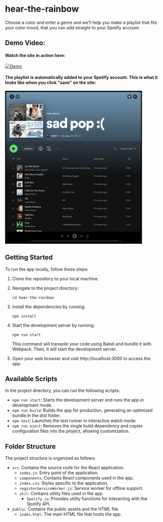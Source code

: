 # hear-the-rainbow
Choose a color and enter a genre and we'll help you make a playlist that fits your color mood, that you can add straight to your Spotify account.

## Demo Video:

#### Watch the site in action here:
[![Demo](https://img.youtube.com/vi/kPKIjZCJiCc/hqdefault.jpg)](https://www.youtube.com/embed/kPKIjZCJiCc)

#### The playlist is automatically added to your Spotify account. This is what it looks like when you click "save" on the site:
<img width="450" alt="playlist_demo" src="./public/demos/playlist_demo.png">

## Getting Started

To run the app locally, follow these steps:

1. Clone the repository to your local machine.

2. Navigate to the project directory:

   ```
   cd hear-the-rainbow
   ```

3. Install the dependencies by running:

    ```
    npm install
    ```

4. Start the development server by running:

    ```
    npm run start
    ```

    This command will transpile your code using Babel and bundle it with Webpack. Then, it will start the development server.

5. Open your web browser and visit http://localhost:3000 to access the app.

## Available Scripts

In the project directory, you can run the following scripts:

 - `npm run start`: Starts the development server and runs the app in development mode.
 - `npm run build`: Builds the app for production, generating an optimized bundle in the dist folder.
 - `npm test`: Launches the test runner in interactive watch mode.
 - `npm run eject`: Removes the single build dependency and copies configuration files into the project, allowing customization.

## Folder Structure

The project structure is organized as follows:

 - `src`: Contains the source code for the React application.
    - `index.js`: Entry point of the application.
    - `components`: Contains React components used in the app.
    - `index.css`: Styles specific to the application.
    - `registerServiceWorker.js`: Service worker for offline support.
    - `util`: Contains utility files used in the app.
        - `Spotify.js`: Provides utility functions for interacting with the Spotify API.
 - `public`: Contains the public assets and the HTML file.
    - `index.html`: The main HTML file that hosts the app.
